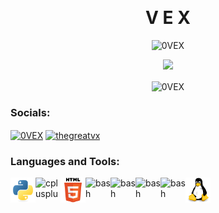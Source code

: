<img src="https://camo.githubusercontent.com/82291b0fe831bfc6781e07fc5090cbd0a8b912bb8b8d4fec0696c881834f81ac/68747470733a2f2f70726f626f742e6d656469612f394575424971676170492e676966" width="800" height="3"><div align="center">
  
<h1 align="center">V E X</h1>
<p align="center">
<table>
  <tr>
     <p align="center"> <img src="https://komarev.com/ghpvc/?username=0VEX&label=Profile%20views&color=0e75b6&style=flat" alt="0VEX"/> </p>
     <p align="center">
      <img src="https://github-readme-stats.vercel.app/api?username=0VEX&show_icons=true&theme=radical"
    </td>
  </img>
  <tr>
<p><img align="center" src="https://github-readme-stats.vercel.app/api/top-langs?username=0VEX&show_icons=true&theme=radical&hide_border=true&locale=en&layout=compact" alt="0VEX" /></p> 
  </tr>
<h3 align="left">Socials:</h3>
<p align="left">
<a href="https://instagram.com/thegreatvex" target="blank"><img align="center" src="https://raw.githubusercontent.com/rahuldkjain/github-profile-readme-generator/master/src/images/icons/Social/instagram.svg" alt="0VEX" height="30" width="40" /></a>
<a href="https://t.me/thegreatvx" target="blank"><img align="center" src="https://upload.wikimedia.org/wikipedia/commons/8/82/Telegram_logo.svg" alt="thegreatvx" height="30" width="40" /></a>



<h3 align="left">Languages and Tools:</h3>
<a href="https://www.python.org" target="_blank" align="left"> <img src="https://raw.githubusercontent.com/devicons/devicon/master/icons/python/python-original.svg" alt="python" width="40 "height="40" align="left"/> </a>
</p>
<a href="https://www.w3.org/Style/CSS/Overview.en.html/" target="_blank" align="left"> <img src="https://upload.wikimedia.org/wikipedia/commons/d/d5/CSS3_logo_and_wordmark.svg" alt="cplusplus" width="40" height="40" align="left"/> </a>
<a href="https://www.w3.org/html/" target="_blank" align="left"> <img src="https://raw.githubusercontent.com/devicons/devicon/master/icons/html5/html5-original-wordmark.svg" alt="html5" width="40" height="40" align="left"/> </a> 
<a href="https://www.javascript.com/" target="_blank" align="left"> <img src="https://upload.wikimedia.org/wikipedia/commons/d/d4/Javascript-shield.svg" alt="bash" width="40" 
height="40" align="left"/> </a>
<a href="https://discord.js.org/#/" target="_blank" align="left"> <img src="https://camo.githubusercontent.com/36dddbf2f91241b3bf4b31af97c6fde92f911ba621c5dae84cd3f6cdff6f4d0c/68747470733a2f2f6b6f79612e67672f6173736574732f696d672f646973636f72646a732d6c6f676f2e706e67" alt="bash" width="40" 
height="40" align="left"/> </a>  
<a href="" target="_blank" align="left"> <img src="https://upload.wikimedia.org/wikipedia/commons/4/4a/RiverIcon-Nothing.svg" alt="bash" width="40" 
height="40" align="left"/> </a>  
<a href="https://code.visualstudio.com" target="_blank" align="left"> <img src="https://upload.wikimedia.org/wikipedia/commons/9/9a/Visual_Studio_Code_1.35_icon.svg" alt="bash" width="40 "height="40" align="left"/> </a>
</p>
 <p align="left"> <a href="https://www.linux.org/" target="_blank" rel="noreferrer"> <img align="left" src="https://raw.githubusercontent.com/devicons/devicon/master/icons/linux/linux-original.svg" alt="linux" width="40" height="40"/> </a> </p>



  
<img src="https://camo.githubusercontent.com/82291b0fe831bfc6781e07fc5090cbd0a8b912bb8b8d4fec0696c881834f81ac/68747470733a2f2f70726f626f742e6d656469612f394575424971676170492e676966" width="800" height="3"><div align="center">
 

